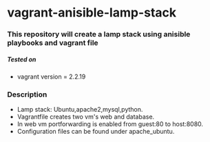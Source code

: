 # vagrant-anisible-lamp-stack
### This repository will create a lamp stack using anisible playbooks and vagrant file


##### Tested on
+ vagrant version = 2.2.19

### Description
* Lamp stack: Ubuntu,apache2,mysql,python.
* Vagrantfile creates two vm's web and database.
* In web vm portforwarding is enabled from guest:80 to host:8080.
* Configuration files can be found under apache_ubuntu.